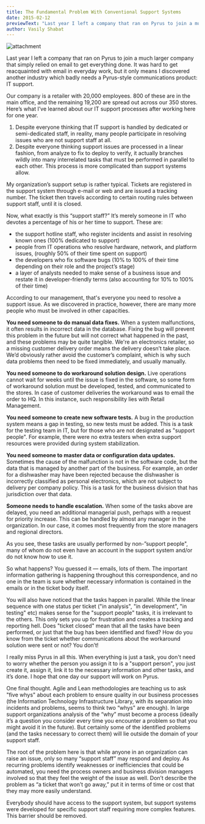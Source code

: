 ```yaml
---
title: The Fundamental Problem With Conventional Support Systems
date: 2015-02-12
previewText: "Last year I left a company that ran on Pyrus to join a much larger company that simply relied on email to get everything done. It was hard to get reacquainted with email in everyday work, but it only means I discovered another industry which badly needs a Pyrus-style communications product: IT support."
author: Vasily Shabat
---
```


![attachment](attachment-1024x768.webp)

Last year I left a company that ran on Pyrus to join a much larger company that simply relied on email to get everything done. It was hard to get reacquainted with email in everyday work, but it only means I discovered another industry which badly needs a Pyrus-style communications product: IT support.

Our company is a retailer with 20,000 employees. 800 of these are in the main office, and the remaining 19,200 are spread out across our 350 stores. Here’s what I’ve learned about our IT support processes after working here for one year.

1. Despite everyone thinking that IT support is handled by dedicated or semi-dedicated staff, in reality, many people participate in resolving issues who are not support staff at all.
2. Despite everyone thinking support issues are processed in a linear fashion, from analyze to fix to deploy to verify, it actually branches wildly into many interrelated tasks that must be performed in parallel to each other. This process is more complicated than support systems allow.

My organization’s support setup is rather typical. Tickets are registered in the support system through e-mail or web and are issued a tracking number. The ticket then travels according to certain routing rules between support staff, until it is closed.

Now, what exactly is this “support staff?” It’s merely someone in IT who devotes a percentage of his or her time to support. These are:

- the support hotline staff, who register incidents and assist in resolving known ones (100% dedicated to support)
- people from IT operations who resolve hardware, network, and platform issues, (roughly 50% of their time spent on support)
- the developers who fix software bugs (10% to 100% of their time depending on their role and the project’s stage)
- a layer of analysts needed to make sense of a business issue and restate it in developer-friendly terms (also accounting for 10% to 100% of their time)

According to our management, that's everyone you need to resolve a support issue. As we discovered in practice, however, there are many more people who must be involved in other capacities.

**You need someone to do manual data fixes.** When a system malfunctions, it often results in incorrect data in the database. Fixing the bug will prevent this problem in the future but will not correct what happened in the past, and these problems may be quite tangible. We're an electronics retailer, so a missing customer delivery order means the delivery doesn’t take place. We’d obviously rather avoid the customer’s complaint, which is why such data problems then need to be fixed immediately, and usually manually.

**You need someone to do workaround solution design.** Live operations cannot wait for weeks until the issue is fixed in the software, so some form of workaround solution must be developed, tested, and communicated to the stores. In case of customer deliveries the workaround was to email the order to HQ. In this instance, such responsibility lies with Retail Management.

**You need someone to create new software tests.** A bug in the production system means a gap in testing, so new tests must be added. This is a task for the testing team in IT, but for those who are not designated as "support people". For example, there were no extra testers when extra support resources were provided during system stabilization.

**You need someone to master data or configuration data updates.** Sometimes the cause of the malfunction is not in the software code, but the data that is managed by another part of the business. For example, an order for a dishwasher may have been rejected because the dishwasher is incorrectly classified as personal electronics, which are not subject to delivery per company policy. This is a task for the business division that has jurisdiction over that data.

**Someone needs to handle escalation.** When some of the tasks above are delayed, you need an additional managerial push, perhaps with a request for priority increase. This can be handled by almost any manager in the organization. In our case, it comes most frequently from the store managers and regional directors. 

As you see, these tasks are usually performed by non-”support people", many of whom do not even have an account in the support system and/or do not know how to use it.

So what happens? You guessed it — emails, lots of them. The important information gathering is happening throughout this correspondence, and no one in the team is sure whether necessary information is contained in the emails or in the ticket body itself.

You will also have noticed that the tasks happen in parallel. While the linear sequence with one status per ticket ("in analysis", "in development", "in testing" etc) makes sense for the "support people" tasks, it is irrelevant to the others. This only sets you up for frustration and creates a tracking and reporting hell. Does "ticket closed" mean that all the tasks have been performed, or just that the bug has been identified and fixed? How do you know from the ticket whether communications about the workaround solution were sent or not? You don’t!

I really miss Pyrus in all this. When everything is just a task, you don't need to worry whether the person you assign it to is a "support person", you just create it, assign it, link it to the necessary information and other tasks, and it’s done. I hope that one day our support will work on Pyrus.

One final thought. Agile and Lean methodologies are teaching us to ask "five whys" about each problem to ensure quality in our business processes (the Information Technology Infrastructure Library, with its separation into incidents and problems, seems to think two “whys" are enough). In large support organizations analysis of the “why” must become a process (ideally it’s a question you consider every time you encounter a problem so that you might avoid it in the future). But certainly some of the identified problems (and the tasks necessary to correct them) will lie outside the domain of your support staff.

The root of the problem here is that while anyone in an organization can raise an issue, only so many “support staff” may respond and deploy. As recurring problems identify weaknesses or inefficiencies that could be automated, you need the process owners and business division managers involved so that they feel the weight of the issue as well. Don’t describe the problem as “a ticket that won’t go away,” put it in terms of time or cost that they may more easily understand.

Everybody should have access to the support system, but support systems were developed for specific support staff requiring more complex features. This barrier should be removed.
